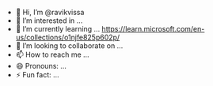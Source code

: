 - 👋 Hi, I’m @ravikvissa
- 👀 I’m interested in ...
- 🌱 I’m currently learning ... https://learn.microsoft.com/en-us/collections/o1njfe825p602p/ 
- 💞️ I’m looking to collaborate on ...
- 📫 How to reach me ...
- 😄 Pronouns: ...
- ⚡ Fun fact: ...

<!---
ravikvissa/ravikvissa is a ✨ special ✨ repository because its `README.md` (this file) appears on your GitHub profile.
You can click the Preview link to take a look at your changes.
--->
